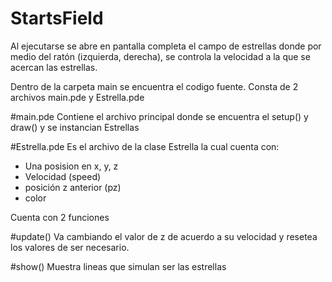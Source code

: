 # StartsField
Al ejecutarse se abre en pantalla completa el campo de estrellas donde por medio del ratón (izquierda, derecha), se controla la velocidad a la que se acercan las estrellas.

Dentro de la carpeta main se encuentra el codigo fuente.
Consta de 2 archivos main.pde y Estrella.pde

#main.pde 
Contiene el archivo principal donde se encuentra el setup() y draw() y se instancian Estrellas

#Estrella.pde
Es el archivo de la clase Estrella la cual cuenta con:
  + Una posision en x, y, z 
  + Velocidad (speed)
  + posición z anterior (pz)
  + color

Cuenta con 2 funciones

#update()
  Va cambiando el valor de z de acuerdo a su velocidad y resetea los valores de ser necesario.

#show()
  Muestra lineas que simulan ser las estrellas
